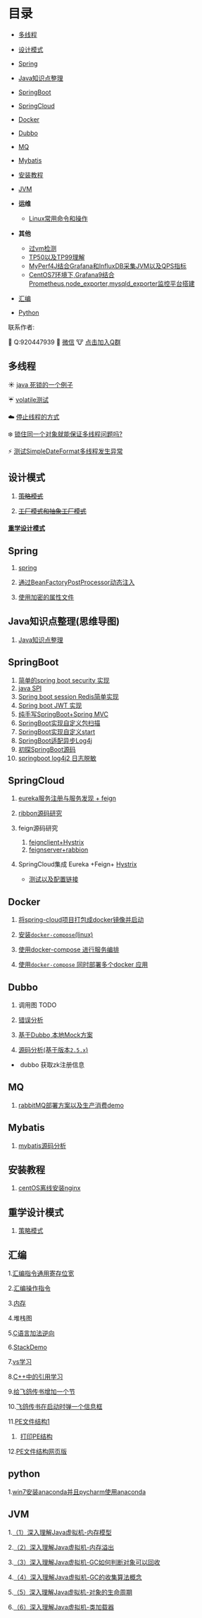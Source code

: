 # 目录

- [多线程](#多线程)

- [设计模式](#设计模式)

- [Spring](#Spring)

- [Java知识点整理](#Java知识点整理)

- [SpringBoot](#SpringBoot)

- [SpringCloud](#SpringCloud)

- [Docker](#Docker)

- [Dubbo](#Dubbo)

- [MQ](#MQ)
  
- [Mybatis](#Mybatis)
  
- [安装教程](#安装教程)

- [JVM](#JVM)

- **运维**

  - [Linux常用命令和操作](shell/Linux常用命令和操作.md)

 
- **其他**

    - [过vm检测](过vm检测.md)
    - [TP50以及TP99理解](TP50以及TP99理解.md)
    - [MyPerf4J结合Grafana和InfluxDB采集JVM以及QPS指标](MyPerf4J结合Grafana和InfluxDB采集JVM以及QPS指标.md)
    - [CentOS7环境下,Grafana9结合Prometheus,node_exporter,mysqld_exporter监控平台搭建](CentOS7环境下,Grafana9结合Prometheus,node_exporter,mysqld_exporter监控平台搭建.md)


- [汇编](#汇编)

- [Python](#python) 


联系作者:

:imp: Q:920447939
:dog: [微信](md-file/wechat.jpg)
:cow: [点击加入Q群](https://jq.qq.com/?_wv=1027&k=5OvlqGh)





## **<a id="多线程">多线程</a>**
:sunny: [java 死锁的一个例子](java-bases/src/main/java/cn/withme/thread/DealLock.java)

:umbrella: [volatile测试](java-bases/src/main/java/cn/withme/myvolatile/VolatileTest01.java)

:cloud: [停止线程的方式](java-bases/src/main/java/cn/withme/thread/StopThreadUnsafe.java)

:snowflake: [锁住同一个对象就能保证多线程问题吗?](MulitThread.MD/#t1)

:zap: ​[测试SimpleDateFormat多线程发生异常](java-bases/src/main/java/cn/withme/date/ParseDate.java)







## **<a id="设计模式">设计模式</a>**
1. [~~策略模式~~](java-bases/src/main/java/cn/withme/pattern/StrategyPattern.java)

2. [~~工厂模式和抽象工厂模式~~](https://blog.csdn.net/qq920447939/article/details/104009055)

   

   

#### [重学设计模式](#重学设计模式)

## **<a id="Spring">Spring</a>**

1. [spring](./spring/README.md)
2. [通过BeanFactoryPostProcessor动态注入](./spring/README.md#t1)

3. [使用加密的属性文件](./spring/README.md#t2)




## **<a id="Java知识点整理">Java知识点整理(思维导图)</a>**
1. [Java知识点整理](./Java知识点整理.xmind)


## **<a id="SpringBoot">SpringBoot</a>**
1. [简单的spring boot  security 实现](./spring-boot/spring-boot-security)
2. [java SPI](spring-boot/spring-boot-java-spi/src/main/java/cn/withmes/spi/SpiTest.java)
3. [Spring boot session Redis简单实现](SpringBoot.MD/#t1)
4. [Spring boot JWT 实现](SpringBoot.MD/#t2)
5. [纯手写SpringBoot+Spring MVC](spring-boot/spring-boot-custom)
6. [SpringBoot实现自定义包扫描](./SpringBoot实现自定义包扫描.md)
7. [SpringBoot实现自定义start](./SpringBoot实现自定义start.md)
8. [SpringBoot适配异步Log4j](./SpringBoot适配异步Log4j.md)
9. [初探SpringBoot源码](./spring-boot源码探索)
10. [springboot log4j2 日志脱敏](./springboot_log4j2_日志脱敏.md)

## **<a id="SpringCloud">SpringCloud</a>**
1. [eureka服务注册与服务发现 + feign](spring-cloud/spring-cloud-eureka)
2. [ribbon源码研究](spring-cloud/spring-cloud-simulate-ribbon-service/src/main/java/cn/withmes/spring/cloud/simulate/ribbon/service/SimulateApplication.java)
3. feign源码研究
   1. [feignclient+Hystrix](spring-cloud/spring-cloud-fegin/spring-cloud-open-fegin-client/src/main/java/cn/withmes/springcloud/open/fegin/client/FeginClient.java)
   2. [feignserver+rabbion](spring-cloud/spring-cloud-fegin/spring-cloud-open-fegin-server/src/main/java/cn/withmes/spring/cloud/open/fegin/server/FeginServer.java)
   
4. SpringCloud集成 Eureka +Feign+ [Hystrix](https://github.com/Netflix/Hystrix)    
   - [测试以及配置链接](SpringCloud.MD/#t1)





## **<a id="Docker">Docker</a>**

1. [将spring-cloud项目打包成docker镜像并启动](Docker.MD/#t1)

2. [安装`docker-compose`(linux)](Docker.MD/#t2)

3. [使用docker-compose 进行服务编排](Docker.MD/#t3)

4. [使用`docker-compose` 同时部署多个docker 应用](Docker.MD/#t4)



## **<a id="Dubbo">Dubbo</a>**
1. 调用图 TODO

2. [错误分析](Dubbo.MD/#t2)
3. [基于Dubbo,本地Mock方案](基于Dubbo,本地Mock方案.md)
4. [源码分析(基于版本`2.5.x`)](Dubbo.MD/#t3)

- ​	dubbo 获取zk注册信息

## **<a id="MQ">MQ</a>**
1. [rabbitMQ部署方案以及生产消费demo](rabbitMQ.md)

## **<a id="Mybatis">Mybatis</a>**
1. [mybatis源码分析](mybatis源码分析/README.md)


  ## **<a id="安装教程">安装教程</a>**
1. [centOS离线安装nginx](install_tutorial/centos_offline_nginx_script.md)



## **<a id="重学设计模式">重学设计模式</a>**

1. [策略模式](https://blog.csdn.net/qq920447939/article/details/106985808)

## **<a id="汇编">汇编</a>**
1.[汇编指令通用寄存位宽](./assembler/汇编指令通用寄存位宽.md)

2.[汇编操作指令](./assembler/汇编操作指令.md)

3.[内存](./assembler/内存.md)

4.堆栈图

5.[C语言加法逆向](./assembler/C语言加法逆向.xlsx)


6.[StackDemo](./assembler/StackDemo.xlsx)


7.[vs学习](./assembler/vs学习.md)

8.[C++中的引用学习](./assembler/C++中的引用学习.md)


9.[给飞鸽传书增加一个节](./assembler/给飞鸽传书增加一个节.md)

10.[飞鸽传书在启动时弹一个信息框](./assembler/飞鸽传书在启动时弹一个信息框.md)

11.[PE文件结构1](./assembler/PE文件结构.md)

1. ​	[打印PE结构](./assembler/打印PE结构信息.md)


12.[PE文件结构网页版](./assembler/pe/index.HTM)

## **<a id="python">python</a>**
1.[win7安装anaconda并且pycharm使用anaconda](./python/win7安装anaconda并且pycharm使用anaconda.md)


## **<a id="JVM">JVM</a>**
1.[（1）深入理解Java虚拟机-内存模型](./JVM/（1）深入理解Java虚拟机-内存模型.MD)

2.[（2）深入理解Java虚拟机-内存溢出](./JVM/（2）深入理解Java虚拟机-内存溢出.MD)

3.[（3）深入理解Java虚拟机-GC如何判断对象可以回收](./JVM/（3）深入理解Java虚拟机-GC如何判断对象可以回收.MD)

4.[（4）深入理解Java虚拟机-GC的收集算法概念](./JVM/（4）深入理解Java虚拟机-GC的收集算法概念.MD)

5.[（5）深入理解Java虚拟机-对象的生命周期](./JVM/（5）深入理解Java虚拟机-对象的生命周期.MD)

6.[（6）深入理解Java虚拟机-类加载器](./JVM/（（6）深入理解Java虚拟机-类加载器.MD)
